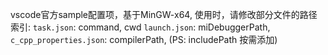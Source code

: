 vscode官方sample配置项，基于MinGW-x64,
使用时，请修改部分文件的路径索引:
`task.json`: command, cwd
`launch.json`: miDebuggerPath,
`c_cpp_properties.json`: compilerPath, (PS: includePath 按需添加)